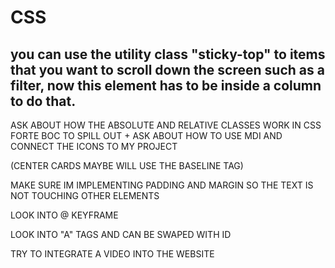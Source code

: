 # CSS

you can use the utility class "sticky-top" to items that you want to scroll down the screen such as a filter, now this element has to be inside a column to do that.
---------------------------------------------------------------------------------------------------------- 

ASK ABOUT HOW THE ABSOLUTE AND RELATIVE CLASSES WORK IN CSS FORTE BOC TO SPILL OUT
+
ASK ABOUT HOW TO USE MDI AND CONNECT THE ICONS TO MY PROJECT

(CENTER CARDS MAYBE WILL USE THE BASELINE TAG)

MAKE SURE IM IMPLEMENTING PADDING AND MARGIN SO THE TEXT IS NOT TOUCHING OTHER ELEMENTS

LOOK INTO @ KEYFRAME

LOOK INTO "A" TAGS AND CAN BE SWAPED WITH ID

TRY TO INTEGRATE A VIDEO INTO THE WEBSITE